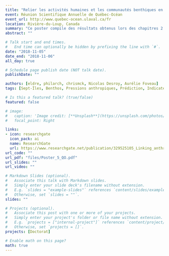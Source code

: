 ```yaml
---
title: "Relier les activités humaines et les communautés benthiques en zone industrielle-portuaire : quel est l’état des écosystèmes ?"
event: Réunion Scientifique Annuelle de Québec-Océan
event_url: http://www.quebec-ocean.ulaval.ca/fr
location: Rivière-du-Loup, Canada
summary: "Ce poster compile des résultats obtenus lors des chapitres 2 et 3 de ma thèse de Doctorat."
abstract: ""

# Talk start and end times.
#   End time can optionally be hidden by prefixing the line with `#`.
date: "2018-11-05"
date_end: "2018-11-06"
all_day: true

# Schedule page publish date (NOT talk date).
publishDate: ""

authors: [eldre, philarch, chrismck, Nicolas Desroy, Aurélie Foveau]
tags: [Sept-Îles, Benthos, Pressions anthropiques, Prédiction, Indicateurs]

# Is this a featured talk? (true/false)
featured: false

# image:
#   caption: 'Image credit: [**Unsplash**](https://unsplash.com/photos/bzdhc5b3Bxs)'
#   focal_point: Right

links:
- icon: researchgate
  icon_pack: ai
  name: ResearchGate
  url: https://www.researchgate.net/publication/329525105_Linking_anthropogenic_activities_and_benthic_communities_in_industrial_and_harbour_areas_what_is_the_state_of_the_ecosystems
url_code: ""
url_pdf: "files/Poster_5_QO.pdf"
url_slides: ""
url_video: ""

# Markdown Slides (optional).
#   Associate this talk with Markdown slides.
#   Simply enter your slide deck's filename without extension.
#   E.g. `slides = "example-slides"` references `content/slides/example-slides.md`.
#   Otherwise, set `slides = ""`.
slides: ""

# Projects (optional).
#   Associate this post with one or more of your projects.
#   Simply enter your project's folder or file name without extension.
#   E.g. `projects = ["internal-project"]` references `content/project/deep-learning/index.md`.
#   Otherwise, set `projects = []`.
projects: [Doctorat]

# Enable math on this page?
math: true
---
```

